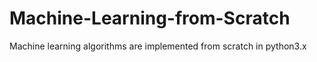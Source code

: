 # Machine-Learning-from-Scratch
Machine learning algorithms are implemented from scratch in python3.x
